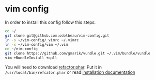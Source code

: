 # vim config

In order to install this config follow this steps:

```bash
cd ~/
git clone git@github.com:odolbeau/vim-config.git
ln -s ~/vim-config/_vimrc ~/.vimrc
ln -s ~/vim-config/vim ~/.vim
cd ~/vim-config
git clone https://github.com/gmarik/vundle.git ~/.vim/bundle/vundle
vim +BundleInstall +qall
```

You will need to download [refactor.phar](https://github.com/QafooLabs/php-refactoring-browser).
Put it in `/usr/local/bin/refcator.phar` or read [installation documentation](https://github.com/vim-php/vim-php-refactoring)
